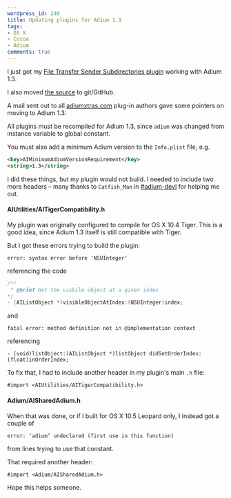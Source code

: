 ```yaml
---
wordpress_id: 240
title: Updating plugins for Adium 1.3
tags:
- OS X
- Cocoa
- Adium
comments: true
---
```

I just got my <a href="http://www.adiumxtras.com/index.php?a=xtras&xtra_id=4282">File Transfer Sender Subdirectories plugin</a> working with Adium 1.3.

I also moved <a href="http://github.com/henrik/file_transfer_sender_subdirectories_plugin/">the source</a> to git/GitHub.

A mail sent out to all <a href="http://adiumxtras.com">adiumxtras.com</a> plug-in authors gave some pointers on moving to Adium 1.3:

All plugins must be recompiled for Adium 1.3, since <code>adium</code> was changed from instance variable to global constant.

You must also add a minimum Adium version to the <code>Info.plist</code> file, e.g.

``` xml
<key>AIMinimumAdiumVersionRequirement</key>
<string>1.3</string>
```

I did these things, but my plugin would not build. I needed to include two more headers – many thanks to <code>Catfish_Man</code> in <a href="irc://irc.freenode.net/adium-devl">#adium-devl</a> for helping me out.

<!--more-->

<h4>AIUtilities/AITigerCompatibility.h</h4>

My plugin was originally configured to compile for OS X 10.4 Tiger. This is a good idea, since Adium 1.3 itself is still compatible with Tiger.

But I got these errors trying to build the plugin:

    error: syntax error before 'NSUInteger'

referencing the code

``` c
/*!
 * @brief Get the visbile object at a given index
*/
- (AIListObject *)visibleObjectAtIndex:(NSUInteger)index;
```

and

    fatal error: method definition not in @implementation context

referencing

``` obj-c
- (void)listObject:(AIListObject *)listObject didSetOrderIndex:(float)inOrderIndex;
```

To fix that, I had to include another header in my plugin's main <code>.h</code> file:

``` obj-c
#import <AIUtilities/AITigerCompatibility.h>
```

<h4>Adium/AISharedAdium.h</h4>

When that was done, or if I built for OS X 10.5 Leopard only, I instead got a couple of

    error: ‘adium’ undeclared (first use in this function)

from lines trying to use that constant.

That required another header:

``` obj-c
#import <Adium/AISharedAdium.h>
```

Hope this helps someone.

